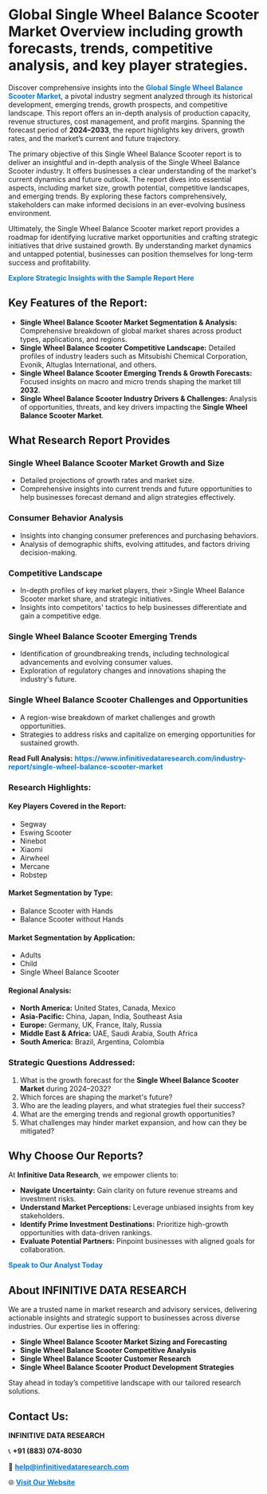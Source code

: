 <h1>Global Single Wheel Balance Scooter Market Overview including growth forecasts, trends, competitive analysis, and key player strategies.</h1>
<p>
Discover comprehensive insights into the 
<a href="https://www.infinitivedataresearch.com/industry-report/single-wheel-balance-scooter-market" rel="dofollow" style="color: #007BFF; text-decoration: none;"><strong>Global Single Wheel Balance Scooter Market</strong></a>, a pivotal industry segment analyzed through its historical development, emerging trends, growth prospects, and competitive landscape. This report offers an in-depth analysis of production capacity, revenue structures, cost management, and profit margins. Spanning the forecast period of <strong>2024–2033</strong>, the report highlights key drivers, growth rates, and the market’s current and future trajectory.
</p>
<p>
The primary objective of this Single Wheel Balance Scooter report is to deliver an insightful and in-depth analysis of the Single Wheel Balance Scooter industry. It offers businesses a clear understanding of the market's current dynamics and future outlook. The report dives into essential aspects, including market size, growth potential, competitive landscapes, and emerging trends. By exploring these factors comprehensively, stakeholders can make informed decisions in an ever-evolving business environment.
</p>
<p>
Ultimately, the Single Wheel Balance Scooter market report provides a roadmap for identifying lucrative market opportunities and crafting strategic initiatives that drive sustained growth. By understanding market dynamics and untapped potential, businesses can position themselves for long-term success and profitability.
</p>
<p>
<a href="https://www.infinitivedataresearch.com/request-sample/reportId=103624" style="color: #007BFF; text-decoration: none;"><strong>Explore Strategic Insights with the Sample Report Here</strong></a>
</p>

<h2>Key Features of the Report:</h2>
<ul>
<li><strong>Single Wheel Balance Scooter Market Segmentation & Analysis:</strong> Comprehensive breakdown of global market shares across product types, applications, and regions.</li>
<li><strong>Single Wheel Balance Scooter Competitive Landscape:</strong> Detailed profiles of industry leaders such as Mitsubishi Chemical Corporation, Evonik, Altuglas International, and others.</li>
<li><strong>Single Wheel Balance Scooter Emerging Trends & Growth Forecasts:</strong> Focused insights on macro and micro trends shaping the market till <strong>2032</strong>.</li>
<li><strong>Single Wheel Balance Scooter Industry Drivers & Challenges:</strong> Analysis of opportunities, threats, and key drivers impacting the <strong>Single Wheel Balance Scooter Market</strong>.</li>
</ul>

<h2>What Research Report Provides</h2>
<h3>Single Wheel Balance Scooter Market Growth and Size</h3>
<ul>
<li>Detailed projections of growth rates and market size.</li>
<li>Comprehensive insights into current trends and future opportunities to help businesses forecast demand and align strategies effectively.</li>
</ul>

<h3>Consumer Behavior Analysis</h3>
<ul>
<li>Insights into changing consumer preferences and purchasing behaviors.</li>
<li>Analysis of demographic shifts, evolving attitudes, and factors driving decision-making.</li>
</ul>

<h3>Competitive Landscape</h3>
<ul>
<li>In-depth profiles of key market players, their >Single Wheel Balance Scooter market share, and strategic initiatives.</li>
<li>Insights into competitors' tactics to help businesses differentiate and gain a competitive edge.</li>
</ul>

<h3>Single Wheel Balance Scooter Emerging Trends</h3>
<ul>
<li>Identification of groundbreaking trends, including technological advancements and evolving consumer values.</li>
<li>Exploration of regulatory changes and innovations shaping the industry's future.</li>
</ul>

<h3>Single Wheel Balance Scooter Challenges and Opportunities</h3>
<ul>
<li>A region-wise breakdown of market challenges and growth opportunities.</li>
<li>Strategies to address risks and capitalize on emerging opportunities for sustained growth.</li>
</ul>
<p><strong>Read Full Analysis:</strong> <a href="https://www.infinitivedataresearch.com/industry-report/single-wheel-balance-scooter-market" rel="dofollow" style="color: #007BFF; text-decoration: none;"><strong>https://www.infinitivedataresearch.com/industry-report/single-wheel-balance-scooter-market</strong></a></p>
<h3>Research Highlights:</h3>
<h4>Key Players Covered in the Report:</h4>
<ul><li>Segway</li><li>Eswing Scooter</li><li>Ninebot</li><li>Xiaomi</li><li>Airwheel</li><li>Mercane</li><li>Robstep</li></ul>
<h4>Market Segmentation by Type:</h4>
<ul><li>Balance Scooter with Hands</li><li>Balance Scooter without Hands</li></ul>
<h4>Market Segmentation by Application:</h4>
<ul><li>Adults</li><li>Child</li><li>Single Wheel Balance Scooter</li></ul>

<h4>Regional Analysis:</h4>
<ul>
<li><strong>North America:</strong> United States, Canada, Mexico</li>
<li><strong>Asia-Pacific:</strong> China, Japan, India, Southeast Asia</li>
<li><strong>Europe:</strong> Germany, UK, France, Italy, Russia</li>
<li><strong>Middle East & Africa:</strong> UAE, Saudi Arabia, South Africa</li>
<li><strong>South America:</strong> Brazil, Argentina, Colombia</li>
</ul>

<h3>Strategic Questions Addressed:</h3>
<ol>
<li>What is the growth forecast for the <strong>Single Wheel Balance Scooter Market</strong> during 2024–2032?</li>
<li>Which forces are shaping the market's future?</li>
<li>Who are the leading players, and what strategies fuel their success?</li>
<li>What are the emerging trends and regional growth opportunities?</li>
<li>What challenges may hinder market expansion, and how can they be mitigated?</li>
</ol>

<h2>Why Choose Our Reports?</h2>
<p>At <strong>Infinitive Data Research</strong>, we empower clients to:</p>
<ul>
<li><strong>Navigate Uncertainty:</strong> Gain clarity on future revenue streams and investment risks.</li>
<li><strong>Understand Market Perceptions:</strong> Leverage unbiased insights from key stakeholders.</li>
<li><strong>Identify Prime Investment Destinations:</strong> Prioritize high-growth opportunities with data-driven rankings.</li>
<li><strong>Evaluate Potential Partners:</strong> Pinpoint businesses with aligned goals for collaboration.</li>
</ul>
<p><a href="https://www.infinitivedataresearch.com/industry-report/single-wheel-balance-scooter-market" rel="dofollow" style="color: #007BFF; text-decoration: none;"><strong>Speak to Our Analyst Today</strong></a></p>

<h2>About INFINITIVE DATA RESEARCH</h2>
<p>We are a trusted name in market research and advisory services, delivering actionable insights and strategic support to businesses across diverse industries. Our expertise lies in offering:</p>
<ul>
<li><strong>Single Wheel Balance Scooter Market Sizing and Forecasting</strong></li>
<li><strong>Single Wheel Balance Scooter Competitive Analysis</strong></li>
<li><strong>Single Wheel Balance Scooter Customer Research</strong></li>
<li><strong>Single Wheel Balance Scooter Product Development Strategies</strong></li>
</ul>
<p>Stay ahead in today’s competitive landscape with our tailored research solutions.</p>

<h2>Contact Us:</h2>
<p><strong>INFINITIVE DATA RESEARCH</strong></p>
<p>📞 <strong>+91 (883) 074-8030</strong></p>
<p>📧 <strong><a href="mailto:help@infinitivedataresearch.com" style="color: #007BFF;">help@infinitivedataresearch.com</a></strong></p>
<p>🌐 <strong><a href="https://www.infinitivedataresearch.com" rel="dofollow" style="color: #007BFF;">Visit Our Website</a></strong></p>